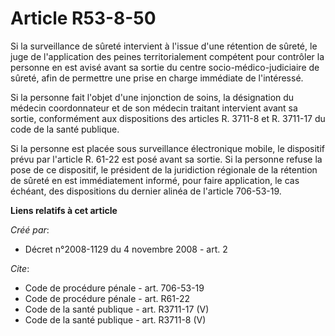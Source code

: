 # Article R53-8-50

Si la surveillance de sûreté intervient à l'issue d'une rétention de sûreté, le juge de l'application des peines
territorialement compétent pour contrôler la personne en est avisé avant sa sortie du centre socio-médico-judiciaire de
sûreté, afin de permettre une prise en charge immédiate de l'intéressé. 

Si la personne fait l'objet d'une injonction de soins, la désignation du médecin coordonnateur et de son médecin traitant
intervient avant sa sortie, conformément aux dispositions des articles R. 3711-8 et R. 3711-17 du code de la santé publique. 

Si la personne est placée sous surveillance électronique mobile, le dispositif prévu par l'article R. 61-22 est posé avant sa
sortie. Si la personne refuse la pose de ce dispositif, le président de la juridiction régionale de la rétention de sûreté en
est immédiatement informé, pour faire application, le cas échéant, des dispositions du dernier alinéa de l'article 706-53-19.

**Liens relatifs à cet article**

_Créé par_:

  - Décret n°2008-1129 du 4 novembre 2008 - art. 2

_Cite_:

  - Code de procédure pénale - art. 706-53-19
  - Code de procédure pénale - art. R61-22
  - Code de la santé publique - art. R3711-17 (V)
  - Code de la santé publique - art. R3711-8 (V)
